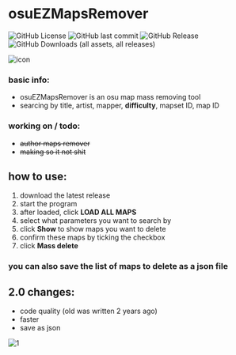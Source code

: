 # osuEZMapsRemover
![GitHub License](https://img.shields.io/github/license/64781502/osuEZMapsRemover)
![GitHub last commit](https://img.shields.io/github/last-commit/64781502/osuEZMapsRemover)
![GitHub Release](https://img.shields.io/github/v/release/64781502/osuEZMapsRemover)
![GitHub Downloads (all assets, all releases)](https://img.shields.io/github/downloads/64781502/osuEZMapsRemover/total)

![icon](https://i.imgur.com/0UKW0ul.png)

### basic info:
- osuEZMapsRemover is an osu map mass removing tool
- searcing by title, artist, mapper, **difficulty**, mapset ID, map ID
### working on / todo:
- ~~author maps remover~~
- ~~making so it not shit~~
## how to use:
1. download the latest release
2. start the program
3. after loaded, click **LOAD ALL MAPS**									
4. select what parameters you want to search by
5. click **Show** to show maps you want to delete
6. confirm these maps by ticking the checkbox
7. click **Mass delete**

### you can also save the list of maps to delete as a json file


## 2.0 changes:
- code quality (old was written 2 years ago)
- faster
- save as json

![1](https://i.imgur.com/fCj7iNe.png)